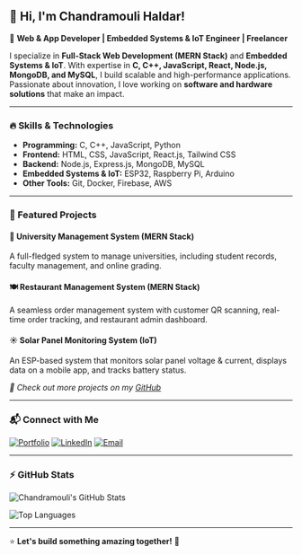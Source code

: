 ## 👋 Hi, I'm Chandramouli Haldar!

🚀 **Web & App Developer | Embedded Systems & IoT Engineer | Freelancer**

I specialize in **Full-Stack Web Development (MERN Stack)** and **Embedded Systems & IoT**. With expertise in **C, C++, JavaScript, React, Node.js, MongoDB, and MySQL**, I build scalable and high-performance applications. Passionate about innovation, I love working on **software and hardware solutions** that make an impact.

---

### 🔥 Skills & Technologies

- **Programming:** C, C++, JavaScript, Python
- **Frontend:** HTML, CSS, JavaScript, React.js, Tailwind CSS
- **Backend:** Node.js, Express.js, MongoDB, MySQL
- **Embedded Systems & IoT:** ESP32, Raspberry Pi, Arduino
- **Other Tools:** Git, Docker, Firebase, AWS

---

### 📌 Featured Projects

#### 🏥 **University Management System** (MERN Stack)
A full-fledged system to manage universities, including student records, faculty management, and online grading.

#### 🍽️ **Restaurant Management System** (MERN Stack)
A seamless order management system with customer QR scanning, real-time order tracking, and restaurant admin dashboard.

#### ☀️ **Solar Panel Monitoring System** (IoT)
An ESP-based system that monitors solar panel voltage & current, displays data on a mobile app, and tracks battery status.

*🔗 Check out more projects on my [GitHub](https://github.com/yourgithubusername)*

---

### 📬 Connect with Me

[![Portfolio](https://img.shields.io/badge/Portfolio-%23000000.svg?&style=for-the-badge&logo=dev.to&logoColor=white)](https://yourportfolio.com)
[![LinkedIn](https://img.shields.io/badge/LinkedIn-%230077B5.svg?&style=for-the-badge&logo=linkedin&logoColor=white)](https://linkedin.com/in/yourprofile)
[![Email](https://img.shields.io/badge/Email-%23D14836.svg?&style=for-the-badge&logo=gmail&logoColor=white)](mailto:your@email.com)

---

### ⚡ GitHub Stats

![Chandramouli's GitHub Stats](https://github-readme-stats.vercel.app/api?username=yourgithubusername&show_icons=true&theme=radical)

![Top Languages](https://github-readme-stats.vercel.app/api/top-langs/?username=yourgithubusername&layout=compact&theme=radical)

---

⭐ **Let's build something amazing together!** 🚀
